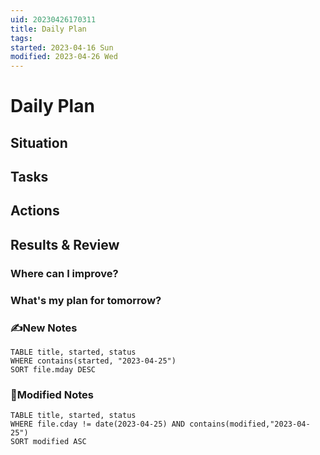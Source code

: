 ```yaml
---
uid: 20230426170311 
title: Daily Plan
tags: 
started: 2023-04-16 Sun
modified: 2023-04-26 Wed
---
```

# Daily Plan
## Situation

## Tasks

## Actions

## Results & Review
### Where can I improve?
### What's my plan for tomorrow?

### ✍️New Notes

```dataview
TABLE title, started, status
WHERE contains(started, "2023-04-25")
SORT file.mday DESC
```

### 📝Modified Notes

```dataview
TABLE title, started, status
WHERE file.cday != date(2023-04-25) AND contains(modified,"2023-04-25")
SORT modified ASC
```

